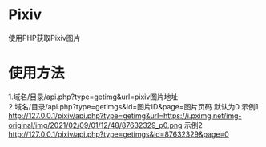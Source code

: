 # Pixiv
使用PHP获取Pixiv图片<br>

# 使用方法
1.域名/目录/api.php?type=getimg&url=pixiv图片地址<br>
2.域名/目录/api.php?type=getimgs&id=图片ID&page=图片页码 默认为0
示例1 http://127.0.0.1/pixiv/api.php?type=getimg&url=https://i.pximg.net/img-original/img/2021/02/09/01/12/48/87632329_p0.png
示例2 http://127.0.0.1/pixiv/api.php?type=getimgs&id=87632329&page=0
